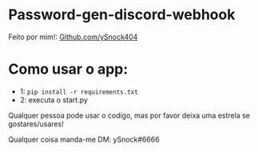 # Password-gen-discord-webhook


Feito por mim!: [Github.com/ySnock404](https://github.com/Github.com/ySnock404)

# Como usar o app:
- 1: ```pip install -r requirements.txt```
- 2: executa o start.py

Qualquer pessoa pode usar o codigo, mas por favor deixa uma estrela se gostares/usares!

Qualquer coisa manda-me DM: ySnock#6666
